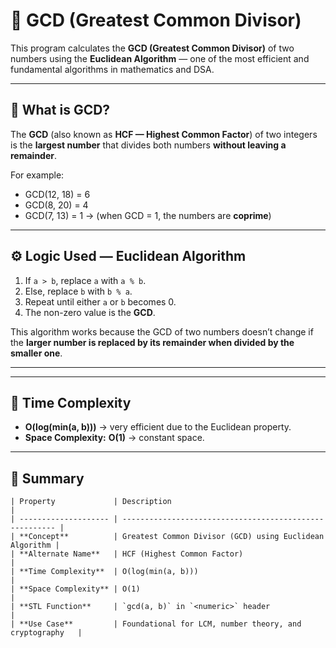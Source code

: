 # 💠 GCD (Greatest Common Divisor)

This program calculates the **GCD (Greatest Common Divisor)** of two numbers using the **Euclidean Algorithm** — one of the most efficient and fundamental algorithms in mathematics and DSA.

---

## 🧠 What is GCD?

The **GCD** (also known as **HCF — Highest Common Factor**) of two integers is the **largest number** that divides both numbers **without leaving a remainder**.

For example:
- GCD(12, 18) = 6  
- GCD(8, 20) = 4  
- GCD(7, 13) = 1 → (when GCD = 1, the numbers are **coprime**)

---

## ⚙️ Logic Used — Euclidean Algorithm

1. If `a > b`, replace `a` with `a % b`.  
2. Else, replace `b` with `b % a`.  
3. Repeat until either `a` or `b` becomes 0.  
4. The non-zero value is the **GCD**.

This algorithm works because the GCD of two numbers doesn’t change if the **larger number is replaced by its remainder when divided by the smaller one**.

---

---

## 🧮 Time Complexity

- **O(log(min(a, b)))** → very efficient due to the Euclidean property.  
- **Space Complexity:** **O(1)** → constant space.

---
## 📘 Summary
```
| Property             | Description                                             |
| -------------------- | ------------------------------------------------------- |
| **Concept**          | Greatest Common Divisor (GCD) using Euclidean Algorithm |
| **Alternate Name**   | HCF (Highest Common Factor)                             |
| **Time Complexity**  | O(log(min(a, b)))                                       |
| **Space Complexity** | O(1)                                                    |
| **STL Function**     | `gcd(a, b)` in `<numeric>` header                       |
| **Use Case**         | Foundational for LCM, number theory, and cryptography   |

```
